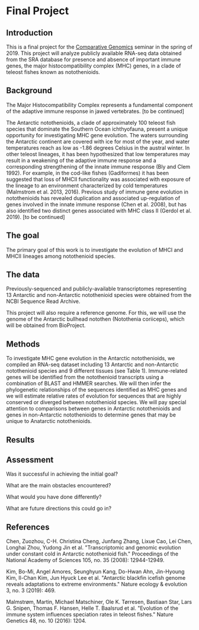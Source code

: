 # Final Project

## Introduction

This is a final project for the [Comparative Genomics](https://github.com/Yale-EEB723/syllabus) seminar in the spring of 2019. This project will analyze publicly available RNA-seq data obtained from the SRA database for presence and absence of important immune genes, the major histocompatibility complex (MHC) genes, in a clade of teleost fishes known as notothenioids.  

## Background

The Major Histocompatibility Complex represents a fundamental component of the adaptive immune response in jawed vertebrates. [to be continued]

The Antarctic notothenioids, a clade of approximately 100 teleost fish species that dominate the Southern Ocean ichthyofauna, present a unique opportunity for investigating MHC gene evolution. The waters surrounding the Antarctic continent are covered with ice for most of the year, and water temperatures reach as low as -1.86 degrees Celsius in the austral winter. In other teleost lineages, it has been hypothesized that low temperatures may result in a weakening of the adaptive immune response and a corresponding strengthening of the innate immune response (Bly and Clem 1992). For example, in the cod-like fishes (Gadiformes) it has been suggested that loss of MHCII functionality was associated with exposure of the lineage to an environment characterized by cold temperatures (Malmstrom et al. 2013, 2016). Previous study of immune gene evolution in notothenioids has revealed duplication and associated up-regulation of genes involved in the innate immune response (Chen et al. 2008), but has also identified two distinct genes associated with MHC class II (Gerdol et al. 2019). [to be continued]

## The goal

The primary goal of this work is to investigate the evolution of MHCI and MHCII lineages among notothenioid species. 

## The data

Previously-sequenced and publicly-available transcriptomes representing 13 Antarctic and non-Antarctic notothenioid species were obtained from the NCBI Sequence Read Archive.

This project will also require a reference genome. For this, we will use the genome of the Antarctic bullhead notothen (Notothenia coriiceps), which will be obtained from BioProject. 

## Methods

To investigate MHC gene evolution in the Antarctic notothenioids, we compiled an RNA-seq dataset including 13 Antarctic and non-Antarctic notothenioid species and 9 different tissues (see Table 1). Immune-related genes will be identified from the notothenioid transcripts using a combination of BLAST and HMMER searches. We will then infer the phylogenetic relationships of the sequences identified as MHC genes and we will estimate relative rates of evolution for sequences that are highly conserved or diverged between notothenioid species. We will pay special attention to comparisons between genes in Antarctic notothenioids and genes in non-Antarctic notothenioids to determine genes that may be unique to Anatarctic notothenioids. 

## Results


## Assessment

Was it successful in achieving the initial goal?

What are the main obstacles encountered?

What would you have done differently?

What are future directions this could go in?

## References

Chen, Zuozhou, C-H. Christina Cheng, Junfang Zhang, Lixue Cao, Lei Chen, Longhai Zhou, Yudong Jin et al. "Transcriptomic and genomic evolution under constant cold in Antarctic notothenioid fish." Proceedings of the National Academy of Sciences 105, no. 35 (2008): 12944-12949.

Kim, Bo-Mi, Angel Amores, Seunghyun Kang, Do-Hwan Ahn, Jin-Hyoung Kim, Il-Chan Kim, Jun Hyuck Lee et al. "Antarctic blackfin icefish genome reveals adaptations to extreme environments." Nature ecology & evolution 3, no. 3 (2019): 469.

Malmstrøm, Martin, Michael Matschiner, Ole K. Tørresen, Bastiaan Star, Lars G. Snipen, Thomas F. Hansen, Helle T. Baalsrud et al. "Evolution of the immune system influences speciation rates in teleost fishes." Nature Genetics 48, no. 10 (2016): 1204.